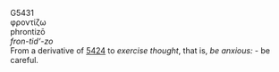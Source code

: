 G5431  
φροντίζω  
phrontizō  
*fron-tid‘-zo*  
From a derivative of [5424](g5424) to *exercise* *thought*, that is,
*be* *anxious:* - be careful.  
